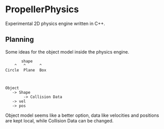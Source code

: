 # PropellerPhysics

Experimental 2D physics engine written in C++.

## Planning

Some ideas for the object model inside the physics engine.

           shape
    	^   ^      ^
    Circle  Plane  Box



    Object
       -> Shape
    		-> Collision Data
       -> vel
       -> pos


Object model seems like a better option, data like velocities and positions are kept local, while Collision Data can be changed.